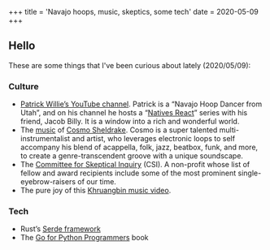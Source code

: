 +++
title = 'Navajo hoops, music, skeptics, some tech'
date = 2020-05-09
+++


## Hello

These are some things that I've been curious about lately (2020/05/09):

### Culture
* [Patrick Willie’s YouTube channel](https://www.youtube.com/user/MagikDragon/about). Patrick is a “Navajo Hoop Dancer from Utah”, and on his channel he hosts a “[Natives React](https://www.youtube.com/watch?v=9CKphsu9M-U)” series with his friend, Jacob Billy. It is a window into a rich and wonderful world.
* The [music](https://www.youtube.com/watch?v=11vHDlFByPg) of [Cosmo Sheldrake](https://en.wikipedia.org/wiki/Cosmo_Sheldrake). Cosmo is a super talented multi-instrumentalist and artist, who leverages electronic loops to self accompany his blend of acappella, folk, jazz, beatbox, funk, and more, to create a genre-transcendent groove with a unique soundscape.
* The [Committee for Skeptical Inquiry](https://en.wikipedia.org/wiki/Committee_for_Skeptical_Inquiry) (CSI). A non-profit whose list of fellow and award recipients include some of the most prominent single-eyebrow-raisers of our time.
* The pure joy of this [Khruangbin music video](https://youtu.be/oc50wHexbwg).

### Tech

* Rust’s [Serde framework](https://serde.rs/)
* The [Go for Python Programmers](https://golang-for-python-programmers.readthedocs.io/en/latest/) book
